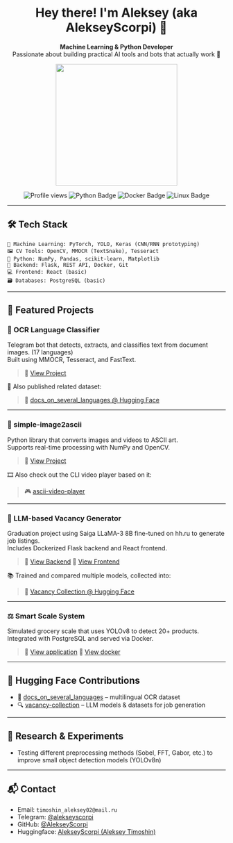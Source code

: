 <h1 align="center">Hey there! I'm Aleksey (aka AlekseyScorpi) 👋</h1>

<p align="center">
  <b>Machine Learning & Python Developer</b><br/>
  Passionate about building practical AI tools and bots that actually work 🚀
</p>
<p align="center">
  <img src="https://media.giphy.com/media/qgQUggAC3Pfv687qPC/giphy.gif" width="280" />
</p>
<p align="center">
  <img src="https://komarev.com/ghpvc/?username=AlekseyScorpi&style=flat-square&color=blue" alt="Profile views"/>
  <img src="https://img.shields.io/badge/Python-3.8+-blue?style=flat-square&logo=python&logoColor=white" alt="Python Badge"/>
  <img src="https://img.shields.io/badge/Docker-Containerized-blue?style=flat-square&logo=docker&logoColor=white" alt="Docker Badge"/>
  <img src="https://img.shields.io/badge/Linux-Okay-yellowgreen?style=flat-square&logo=linux" alt="Linux Badge"/>
</p>

---

## 🛠️ Tech Stack

```
🧠 Machine Learning: PyTorch, YOLO, Keras (CNN/RNN prototyping) 
🖼️ CV Tools: OpenCV, MMOCR (TextSnake), Tesseract  
🐍 Python: NumPy, Pandas, scikit-learn, Matplotlib  
🧰 Backend: Flask, REST API, Docker, Git
💻 Frontend: React (basic)  
🗃️ Databases: PostgreSQL (basic)  
```

---

## 🚀 Featured Projects

### 🧾 OCR Language Classifier  
Telegram bot that detects, extracts, and classifies text from document images. (17 languages)  
Built using MMOCR, Tesseract, and FastText.  
> 🔗 [View Project](https://github.com/AlekseyScorpi/ocr-language-classifier)

📂 Also published related dataset:  
> 🧩 [docs_on_several_languages @ Hugging Face](https://huggingface.co/datasets/AlekseyScorpi/docs_on_several_languages)

---

### 🎨 simple-image2ascii  
Python library that converts images and videos to ASCII art.  
Supports real-time processing with NumPy and OpenCV.  
> 🔗 [View Project](https://github.com/AlekseyScorpi/simple-image2ascii)

🎞️ Also check out the CLI video player based on it:  
> 🎮 [ascii-video-player](https://github.com/AlekseyScorpi/ascii-video-player)
---

### 💼 LLM-based Vacancy Generator  
Graduation project using Saiga LLaMA-3 8B fine-tuned on hh.ru to generate job listings.  
Includes Dockerized Flask backend and React frontend.  
> 🔗 [View Backend](https://github.com/AlekseyScorpi/vacancies_server)
> 🔗 [View Frontend](https://github.com/AlekseyScorpi/vacancies_site)

📚 Trained and compared multiple models, collected into:  
> 🧠 [Vacancy Collection @ Hugging Face](https://huggingface.co/collections/AlekseyScorpi/vacancy-collection-6651bb0ee6ddaa4f8999b4e4)

---

### ⚖️ Smart Scale System  
Simulated grocery scale that uses YOLOv8 to detect 20+ products.  
Integrated with PostgreSQL and served via Docker.  
> 🔗 [View application](https://github.com/AlekseyScorpi/fruits-vegetables-CV)
> 🔗 [View docker](https://github.com/AlekseyScorpi/fruits-vegetables-cv-docker)

---

## 🤗 Hugging Face Contributions

- 📂 [docs_on_several_languages](https://huggingface.co/datasets/AlekseyScorpi/docs_on_several_languages) – multilingual OCR dataset
- 🔍 [vacancy-collection](https://huggingface.co/collections/AlekseyScorpi/vacancy-collection-6651bb0ee6ddaa4f8999b4e4) – LLM models & datasets for job generation

---

## 🔬 Research & Experiments

- Testing different preprocessing methods (Sobel, FFT, Gabor, etc.) to improve small object detection models (YOLOv8n)


---

## 📬 Contact

- Email: `timoshin_aleksey02@mail.ru`  
- Telegram: [@alekseyscorpi](https://t.me/alekseyscorpi)  
- GitHub: [@AlekseyScorpi](https://github.com/AlekseyScorpi) 
- Huggingface: [AlekseyScorpi (Aleksey Timoshin)](https://huggingface.co/AlekseyScorpi)